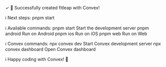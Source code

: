 ✓ 🎉 Successfully created fitleap with Convex!

ℹ Next steps:
  pnpm start

ℹ Available commands:
  pnpm start    Start the development server
  pnpm android  Run on Android
  pnpm ios      Run on iOS
  pnpm web      Run on Web

ℹ Convex commands:
  npx convex dev        Start Convex development server
  npx convex dashboard  Open Convex dashboard

ℹ Happy coding with Convex! 🚀